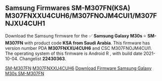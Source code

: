 <h2>Samsung Firmwares SM-M307FN(KSA) M307FNXXU4CUH6/M307FNOJM4CUI1/M307FNJXU4CUH1</h2>
Download the Samsung firmware for the ✅ <strong>Samsung Galaxy M30s </strong> ⭐ <strong>SM-M307FN</strong> with product code <strong>KSA</strong> <strong> from Saudi Arabia</strong>. This firmware has version number PDA <strong>M307FNXXU4CUH6</strong> and CSC M307FNOJM4CUI1. The operating system of this firmware is Android R , with build date 2021-10-04. Changelist <strong>22430363</strong>.


[SM-M307FN](https://samfirm.shop/samsung/model/SM-M307FN)
[M307FNXXU4CUH6](https://samfirm.shop/samsung/pda/M307FNXXU4CUH6)
[Download Firmware Samsung Galaxy M30s SM-M307FN](https://samfirm.shop/samsung/firmware/462500)
